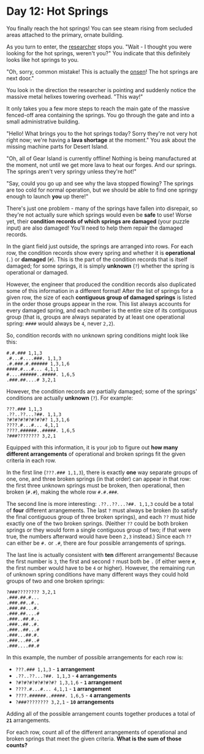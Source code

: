 # Day 12: Hot Springs
You finally reach the hot springs! You can see steam rising from secluded areas attached to the primary, ornate 
building.

As you turn to enter, the [researcher](https://adventofcode.com/2023/day/11) stops you. "Wait - I thought you were 
looking for the hot springs, weren't you?" You indicate that this definitely looks like hot springs to you.

"Oh, sorry, common mistake! This is actually the [onsen](https://en.wikipedia.org/wiki/Onsen)! The hot springs are 
next door."

You look in the direction the researcher is pointing and suddenly notice the massive metal helixes towering overhead. 
"This way!"

It only takes you a few more steps to reach the main gate of the massive fenced-off area containing the springs. You 
go through the gate and into a small administrative building.

"Hello! What brings you to the hot springs today? Sorry they're not very hot right now; we're having a **lava 
shortage** at the moment." You ask about the missing machine parts for Desert Island.

"Oh, all of Gear Island is currently offline! Nothing is being manufactured at the moment, not until we get more lava 
to heat our forges. And our springs. The springs aren't very springy unless they're hot!"

"Say, could you go up and see why the lava stopped flowing? The springs are too cold for normal operation, but we 
should be able to find one springy enough to launch **you** up there!"

There's just one problem - many of the springs have fallen into disrepair, so they're not actually sure which springs 
would even be **safe** to use! Worse yet, their **condition records of which springs are damaged** (your puzzle input) 
are also damaged! You'll need to help them repair the damaged records.

In the giant field just outside, the springs are arranged into rows. For each row, the condition records show every 
spring and whether it is **operational** (`.`) or **damaged** (`#`). This is the part of the condition records that is 
itself damaged; for some springs, it is simply **unknown** (`?`) whether the spring is operational or damaged.

However, the engineer that produced the condition records also duplicated some of this information in a different 
format! After the list of springs for a given row, the size of each **contiguous group of damaged springs** is listed 
in the order those groups appear in the row. This list always accounts for every damaged spring, and each number is 
the entire size of its contiguous group (that is, groups are always separated by at least one operational spring: 
`####` would always be `4`, never `2,2`).

So, condition records with no unknown spring conditions might look like this:
```
#.#.### 1,1,3
.#...#....###. 1,1,3
.#.###.#.###### 1,3,1,6
####.#...#... 4,1,1
#....######..#####. 1,6,5
.###.##....# 3,2,1
```
However, the condition records are partially damaged; some of the springs' conditions are actually **unknown** (`?`). 
For example:
```
???.### 1,1,3
.??..??...?##. 1,1,3
?#?#?#?#?#?#?#? 1,3,1,6
????.#...#... 4,1,1
????.######..#####. 1,6,5
?###???????? 3,2,1
```
Equipped with this information, it is your job to figure out **how many different arrangements** of operational and 
broken springs fit the given criteria in each row.

In the first line (`???.### 1,1,3`), there is exactly **one** way separate groups of one, one, and three broken 
springs (in that order) can appear in that row: the first three unknown springs must be broken, then operational, then 
broken (`#.#`), making the whole row `#.#.###`.

The second line is more interesting: `.??..??...?##. 1,1,3` could be a total of **four** different arrangements. The 
last `?` must always be broken (to satisfy the final contiguous group of three broken springs), and each `??` must hide 
exactly one of the two broken springs. (Neither `??` could be both broken springs or they would form a single 
contiguous group of two; if that were true, the numbers afterward would have been `2,3` instead.) Since each `??` can 
either be `#.` or `.#`, there are four possible arrangements of springs.

The last line is actually consistent with **ten** different arrangements! Because the first number is `3`, the first and 
second `?` must both be `.` (if either were `#`, the first number would have to be `4` or higher). However, the 
remaining run of unknown spring conditions have many different ways they could hold groups of two and one broken 
springs:
```
?###???????? 3,2,1
.###.##.#...
.###.##..#..
.###.##...#.
.###.##....#
.###..##.#..
.###..##..#.
.###..##...#
.###...##.#.
.###...##..#
.###....##.#
```
In this example, the number of possible arrangements for each row is:
* `???.### 1,1,3` - **`1` arrangement**
* `.??..??...?##. 1,1,3` - **`4` arrangements**
* `?#?#?#?#?#?#?#? 1,3,1,6` - **`1` arrangement**
* `????.#...#... 4,1,1` - **`1` arrangement**
* `????.######..#####. 1,6,5` - **`4` arrangements**
* `?###???????? 3,2,1` - **`10` arrangements**

Adding all of the possible arrangement counts together produces a total of **`21`** arrangements.

For each row, count all of the different arrangements of operational and broken springs that meet the given criteria. 
**What is the sum of those counts?**
